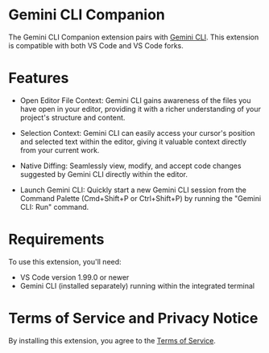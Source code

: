 # Gemini CLI Companion

The Gemini CLI Companion extension pairs with
[Gemini CLI](https://github.com/google-gemini/gemini-cli). This extension is
compatible with both VS Code and VS Code forks.

# Features

- Open Editor File Context: Gemini CLI gains awareness of the files you have
  open in your editor, providing it with a richer understanding of your
  project's structure and content.

- Selection Context: Gemini CLI can easily access your cursor's position and
  selected text within the editor, giving it valuable context directly from your
  current work.

- Native Diffing: Seamlessly view, modify, and accept code changes suggested by
  Gemini CLI directly within the editor.

- Launch Gemini CLI: Quickly start a new Gemini CLI session from the Command
  Palette (Cmd+Shift+P or Ctrl+Shift+P) by running the "Gemini CLI: Run"
  command.

# Requirements

To use this extension, you'll need:

- VS Code version 1.99.0 or newer
- Gemini CLI (installed separately) running within the integrated terminal

# Terms of Service and Privacy Notice

By installing this extension, you agree to the
[Terms of Service](https://github.com/google-gemini/gemini-cli/blob/main/docs/tos-privacy.md).

